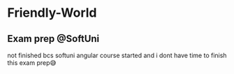# Friendly-World
Exam prep @SoftUni
---------------------------
not finished bcs softuni angular course started and i dont have time to finish this exam prep😅
